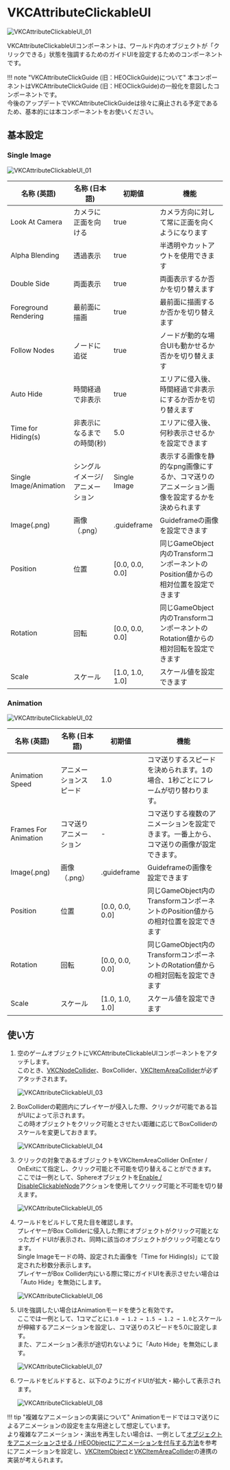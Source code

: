 # VKCAttributeClickableUI

![VKCAttributeClickableUI_01](img/VKCAttributeClickableUI_01.jpg)

VKCAttributeClickableUIコンポーネントは、ワールド内のオブジェクトが「クリックできる」状態を強調するためのガイドUIを設定するためのコンポーネントです。

!!! note "VKCAttributeClickGuide (旧：HEOClickGuide)について"
    本コンポーネントはVKCAttributeClickGuide (旧：HEOClickGuide)の一般化を意図したコンポーネントです。<br>
    今後のアップデートでVKCAttributeClickGuideは徐々に廃止される予定であるため、基本的には本コンポーネントをお使いください。

## 基本設定

### Single Image

![VKCAttributeClickableUI_01](img/VKCAttributeClickableUI_01.jpg)

| 名称 (英語) | 名称 (日本語) | 初期値 | 機能 |
|----|----|----|----|
| Look At Camera | カメラに正面を向ける | true | カメラ方向に対して常に正面を向くようになります |
| Alpha Blending | 透過表示 | true | 半透明やカットアウトを使用できます |
| Double Side | 両面表示 | true | 両面表示するか否かを切り替えます |
| Foreground Rendering | 最前面に描画 | true | 最前面に描画するか否かを切り替えます |
| Follow Nodes | ノードに追従 | true | ノードが動的な場合UIも動かせるか否かを切り替えます |
| Auto Hide | 時間経過で非表示 | true | エリアに侵入後、時間経過で非表示にするか否かを切り替えます |
| Time for Hiding(s) | 非表示になるまでの時間(秒) | 5.0 | エリアに侵入後、何秒表示させるかを設定できます |
| Single Image/Animation | シングルイメージ/アニメーション | Single Image | 表示する画像を静的なpng画像にするか、コマ送りのアニメーション画像を設定するかを決められます |
| Image(.png) | 画像（.png） | .guideframe | Guideframeの画像を設定できます |
| Position | 位置 | [0.0, 0.0, 0.0] | 同じGameObject内のTransformコンポーネントのPosition値からの相対位置を設定できます |
| Rotation | 回転 | [0.0, 0.0, 0.0] | 同じGameObject内のTransformコンポーネントのRotation値からの相対回転を設定できます |
| Scale | スケール | [1.0, 1.0, 1.0] | スケール値を設定できます |

### Animation

![VKCAttributeClickableUI_02](img/VKCAttributeClickableUI_02.jpg)

| 名称 (英語) | 名称 (日本語) | 初期値 | 機能 |
|----|----|----|----|
| Animation Speed | アニメーションスピード | 1.0 | コマ送りするスピードを決められます。1の場合、1秒ごとにフレームが切り替わります。 |
| Frames For Animation | コマ送りアニメーション | - | コマ送りする複数のアニメーションを設定できます。一番上から、コマ送りの画像が設定できます。 |
| Image(.png) | 画像（.png） | .guideframe | Guideframeの画像を設定できます |
| Position | 位置 | [0.0, 0.0, 0.0] | 同じGameObject内のTransformコンポーネントのPosition値からの相対位置を設定できます |
| Rotation | 回転 | [0.0, 0.0, 0.0] | 同じGameObject内のTransformコンポーネントのRotation値からの相対回転を設定できます |
| Scale | スケール | [1.0, 1.0, 1.0] | スケール値を設定できます |

## 使い方

1. 空のゲームオブジェクトにVKCAttributeClickableUIコンポーネントをアタッチします。<br>
    このとき、[VKCNodeCollider](../../HEOComponents/HEOCollider.md)、BoxCollider、[VKCItemAreaCollider](../../HEOComponents/HEOAreacollider.md)が必ずアタッチされます。

    ![VKCAttributeClickableUI_03](img/VKCAttributeClickableUI_03.jpg)

1. BoxColliderの範囲内にプレイヤーが侵入した際、クリックが可能である旨がUIによって示されます。<br>
    この時オブジェクトをクリック可能とさせたい距離に応じてBoxColliderのスケールを変更しておきます。

    ![VKCAttributeClickableUI_04](img/VKCAttributeClickableUI_04.jpg)

1. クリックの対象であるオブジェクトをVKCItemAreaCollider OnEnter / OnExitにて指定し、クリック可能と不可能を切り替えることができます。<br>
    ここでは一例として、Sphereオブジェクトを[Enable / DisableClickableNode](../../Actions/Node/EnableDisableClickableNode.ja.md)アクションを使用してクリック可能と不可能を切り替えます。

    ![VKCAttributeClickableUI_05](img/VKCAttributeClickableUI_05.jpg)

1. ワールドをビルドして見た目を確認します。<br>
    プレイヤーがBox Colliderに侵入した際にオブジェクトがクリック可能となったガイドUIが表示され、同時に該当のオブジェクトがクリック可能となります。<br>
    Single Imageモードの時、設定された画像を「Time for Hiding(s)」にて設定された秒数分表示します。<br>
    プレイヤーがBox Collider内にいる際に常にガイドUIを表示させたい場合は「Auto Hide」を無効にします。

    ![VKCAttributeClickableUI_06](img/VKCAttributeClickableUI_06.jpg)

1. UIを強調したい場合はAnimationモードを使うと有効です。<br>
    ここでは一例として、1コマごとに`1.0 → 1.2 → 1.5 → 1.2 → 1.0`とスケールが伸縮するアニメーションを設定し、コマ送りのスピードを5.0に設定します。<br>
    また、アニメーション表示が途切れないように「Auto Hide」を無効にします。

    ![VKCAttributeClickableUI_07](img/VKCAttributeClickableUI_07.jpg)

1. ワールドをビルドすると、以下のようにガイドUIが拡大・縮小して表示されます。

    ![VKCAttributeClickableUI_08](img/VKCAttributeClickableUI_08.gif)

!!! tip "複雑なアニメーションの実装について"
    Animationモードではコマ送りによるアニメーションの設定を主な用途として想定しています。<br>
    より複雑なアニメーション・演出を再生したい場合は、一例として[オブジェクトをアニメーションさせる / HEOObjectにアニメーションを付与する方法](../../WorldMakingGuide/PropAnimation.md#heoobject)を参考にアニメーションを設定し、[VKCItemObject](../../HEOComponents/HEOObject.md)と[VKCItemAreaCollider](../../HEOComponents/HEOAreacollider.md)の連携の実装が考えられます。

